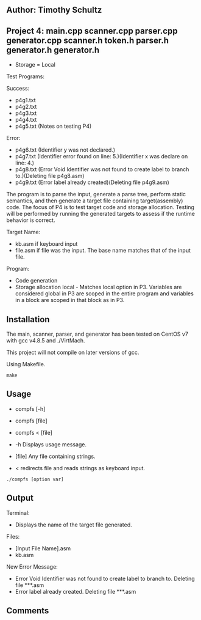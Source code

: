 ## Author: Timothy Schultz
## Project 4: main.cpp scanner.cpp parser.cpp generator.cpp scanner.h token.h parser.h generator.h generator.h

* Storage = Local

Test Programs:

Success:
* p4g1.txt
* p4g2.txt
* p4g3.txt
* p4g4.txt
* p4g5.txt (Notes on testing P4)

Error:
* p4g6.txt (Identifier y was not declared.)
* p4g7.txt (Identifier error found on line: 5.)(Identifier x was declare on line: 4.)
* p4g8.txt (Error Void Identifier was not found to create label to branch to.)(Deleting file p4g8.asm)
* p4g9.txt (Error label already created)(Deleting file p4g9.asm)

The program is to parse the input, generate a parse tree, perform static semantics, and then generate a 
target file containing target(assembly) code. The focus of P4 is to test target code and storage allocation.
Testing will be performed by running the generated targets to assess if the runtime behavior is correct.

Target Name:
* kb.asm if keyboard input
* file.asm if file was the input. The base name matches that of the input file.

Program:
* Code generation
* Storage allocation local - Matches local option in P3. Variables are considered global in P3 are scoped in the entire program and variables in a block are scoped in that block as in P3.

## Installation

The main, scanner, parser, and generator has been tested on CentOS v7 with gcc v4.8.5 and ./VirtMach.

This project will not compile on later versions of gcc.

Using Makefile.

```
make
```

## Usage

* compfs [-h]
* compfs [file]
* compfs < [file] 

* -h		Displays usage message.
* [file]		Any file containing strings.

* < redirects file and reads strings as keyboard input.

```
./compfs [option var]
```

## Output

Terminal:

* Displays the name of the target file generated.

Files:

* [Input File Name].asm
* kb.asm

New Error Message:

* Error Void Identifier was not found to create label to branch to. Deleting file ***.asm
* Error label already created. Deleting file ***.asm

## Comments


